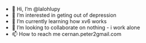 - 👋 Hi, I’m @lalohlupy
- 👀 I’m interested in geting out of depression 
- 🌱 I’m currently learning how xv6 works
- 💞️ I’m looking to collaborate on nothing - i work alone
- 📫 How to reach me cernan.peter2gmail.com

<!---
lalohlupy/lalohlupy is a ✨ special ✨ repository because its `README.md` (this file) appears on your GitHub profile.
You can click the Preview link to take a look at your changes.
--->
